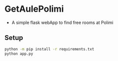# GetAulePolimi
- A simple flask webApp to find free rooms at Polimi
## Setup
```bash
python -m pip install -r requirements.txt
python app.py
```

